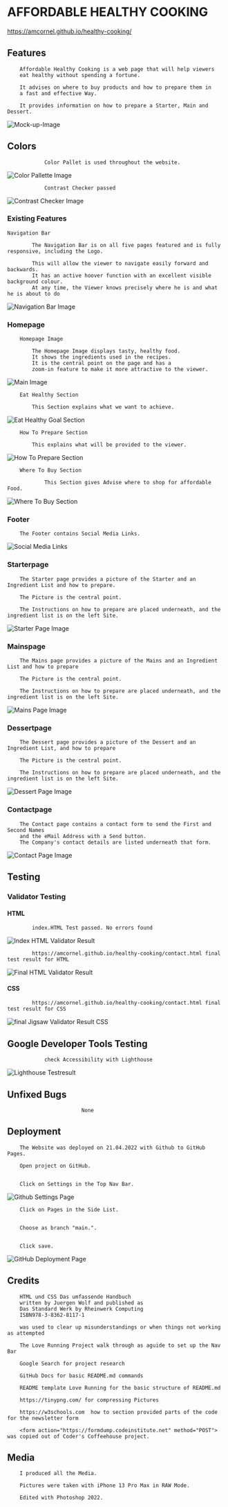 # AFFORDABLE HEALTHY COOKING

https://amcornel.github.io/healthy-cooking/

## Features


        Affordable Healthy Cooking is a web page that will help viewers
        eat healthy without spending a fortune. 
 
        It advises on where to buy products and how to prepare them in 
        a fast and effective Way. 
 
        It provides information on how to prepare a Starter, Main and Dessert.



 ![Mock-up-Image](assets/img/mock-up-image.webp)

 ## Colors

                Color Pallet is used throughout the website.


![Color Pallette Image](assets/img/color-palette-image.webp)


                Contrast Checker passed


![Contrast Checker Image](assets/img/contrast-checker-image.webp)
               
        

### Existing Features



    Navigation Bar

            The Navigation Bar is on all five pages featured and is fully responsive, including the Logo.

            This will allow the viewer to navigate easily forward and backwards. 
            It has an active hoover function with an excellent visible background colour. 
            At any time, the Viewer knows precisely where he is and what he is about to do



![Navigation Bar Image](assets/img/Nav-bar-image.webp)


### Homepage



        Homepage Image

            The Homepage Image displays tasty, healthy food. 
            It shows the ingredients used in the recipes. 
            It is the central point on the page and has a 
            zoom-in feature to make it more attractive to the viewer.

![Main Image](assets/img/hero-image2.webp)


        Eat Healthy Section

            This Section explains what we want to achieve. 

![Eat Healthy Goal Section](assets/img/eat-healthy.webp)


        How To Prepare Section

            This explains what will be provided to the viewer.

![How To Prepare Section](assets/img/how-to-prepare.webp)

        Where To Buy Section

                This Section gives Advise where to shop for affordable Food.

![Where To Buy Section](assets/img/where-to-buy.webp)




### Footer

        The Footer contains Social Media Links. 

![Social Media Links](assets/img/footer-image-2.webp)



            
### Starterpage

        The Starter page provides a picture of the Starter and an Ingredient List and how to prepare.

        The Picture is the central point.

        The Instructions on how to prepare are placed underneath, and the ingredient list is on the left Site.

![Starter Page Image](assets/img/starter-page-image.webp)



### Mainspage

        The Mains page provides a picture of the Mains and an Ingredient List and how to prepare

        The Picture is the central point.

        The Instructions on how to prepare are placed underneath, and the ingredient list is on the left Site.

![Mains Page Image](assets/img/mains-page-image.webp)



### Dessertpage

        The Dessert page provides a picture of the Dessert and an Ingredient List, and how to prepare

        The Picture is the central point.

        The Instructions on how to prepare are placed underneath, and the ingredient list is on the left Site.

![Dessert Page Image](assets/img/dessert-page-image.webp)

### Contactpage

        The Contact page contains a contact form to send the First and Second Names 
        and the eMail Address with a Send button.
        The Company's contact details are listed underneath that form.

![Contact Page Image](assets/img/contact-page-image4.webp)

## Testing

### Validator Testing

#### HTML

            index.HTML Test passed. No errors found


![Index HTML Validator Result](assets/img/index.html-test-result.webp)


            https://amcornel.github.io/healthy-cooking/contact.html final test result for HTML



![Final HTML Validator Result](assets/img/final-html-validator-result.webp)

#### CSS


            https://amcornel.github.io/healthy-cooking/contact.html final test result for CSS



![final Jigsaw Validator Result CSS](assets/img/jigsaw-validator-final-result.webp)

## Google Developer Tools Testing


                check Accessibility with Lighthouse


![Lighthouse Testresult](assets/img/lighthouse-result.webp)

## Unfixed Bugs


                            None

## Deployment

        The Website was deployed on 21.04.2022 with Github to GitHub Pages.

        Open project on GitHub.


        Click on Settings in the Top Nav Bar.




![Github Settings Page](assets/img/git-hub-settings-image.webp)







        Click on Pages in the Side List.


        Choose as branch "main.".


        Click save.




![GitHub Deployment Page](assets/img/deployment-page-image.webp)





## Credits


        HTML und CSS Das umfassende Handbuch 
        written by Juergen Wolf and published as
        Das Standard Werk by Rheinwerk Computing
        ISBN978-3-8362-8117-1

        was used to clear up misunderstandings or when things not working as attempted

        The Love Running Project walk through as aguide to set up the Nav Bar

        Google Search for project research

        GitHub Docs for basic README.md commands

        README template Love Running for the basic structure of README.md

        https://tinypng.com/ for compressing Pictures

        https://w3schools.com  how to section provided parts of the code for the newsletter form

        <form action="https://formdump.codeinstitute.net" method="POST"> was copied out of Coder's Coffeehouse project.


## Media



        I produced all the Media.

        Pictures were taken with iPhone 13 Pro Max in RAW Mode.

        Edited with Photoshop 2022.





